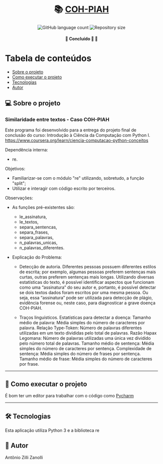 <h1 align="center">
     📚 <a href="#" alt="dado"> COH-PIAH </a>
</h1>

<h3 align="center">

</h3>

<p align="center">
  <img alt="GitHub language count" src="https://img.shields.io/github/languages/count/antonioZZanolli/ProgramaCOH-PIAH?color=%2304D361">

  <img alt="Repository size" src="https://img.shields.io/github/repo-size/antonioZZanolli/ProgramaCOH-PIAH">
      
 
</p>

<h4 align="center">
	🚧   Concluído 🚀 🚧
</h4>

Tabela de conteúdos
=================
<!--ts-->
   * [Sobre o projeto](#-sobre-o-projeto)
   * [Como executar o projeto](#-como-executar-o-projeto)
   * [Tecnologias](#-tecnologias)
   * [Autor](#-autor)
<!--te-->


## 💻 Sobre o projeto
### Similaridade entre textos - Caso COH-PIAH

Este programa foi desenvolvido para a entrega do projeto final de conclusão do curso: Introdução à Ciência da Computação com Python I. 
https://www.coursera.org/learn/ciencia-computacao-python-conceitos


Dependência interna:
- re.


Objetivos:
- Familiarizar-se com o módulo "re" utilizando, sobretudo, a função "split";
- Utilizar e interagir com código escrito por terceiros.


Observações:
- As funções pré-existentes são:
    - le_assinatura,
    - le_textos,
    - separa_sentencas,
    - separa_frases,
    - separa_palavras,
    - n_palavras_unicas,
    - n_palavras_diferentes.

- Explicação do Problema:
    - Detecção de autoria.
      Diferentes pessoas possuem diferentes estilos de escrita; por exemplo, algumas pessoas preferem sentenças mais curtas, outras preferem sentenças mais longas. Utilizando diversas estatísticas do texto, é possível identificar aspectos que funcionam como uma “assinatura” do seu autor e, portanto, é possível detectar se dois textos dados foram escritos por uma mesma pessoa. Ou seja, essa “assinatura” pode ser utilizada para detecção de plágio, evidência forense ou, neste caso, para diagnosticar a grave doença COH-PIAH.
      
    - Traços linguísticos.
     Estatísticas para detectar a doença:
    Tamanho médio de palavra: Média simples do número de caracteres por palavra.
    Relação Type-Token: Número de palavras diferentes utilizadas em um texto divididas pelo total de palavras.
    Razão Hapax Legomana: Número de palavras utilizadas uma única vez dividido pelo número total de palavras.
    Tamanho médio de sentença: Média simples do número de caracteres por sentença.
    Complexidade de sentença: Média simples do número de frases por sentença.
    Tamanho médio de frase: Média simples do número de caracteres por frase.

---

## 🚀 Como executar o projeto
É bom ter um editor para trabalhar com o código como [Pycharm](https://www.jetbrains.com/pt-br/pycharm/download/#section=windows)

---

## 🛠 Tecnologias
Esta aplicação utiliza Python 3 e a biblioteca re

## 🦸 Autor
Antônio Zilli Zanolli

